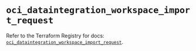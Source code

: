 # `oci_dataintegration_workspace_import_request`

Refer to the Terraform Registry for docs: [`oci_dataintegration_workspace_import_request`](https://registry.terraform.io/providers/oracle/oci/6.18.0/docs/resources/dataintegration_workspace_import_request).

